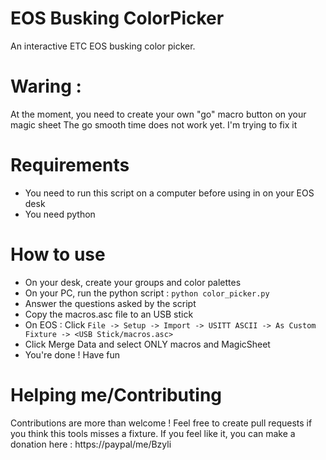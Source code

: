 # EOS Busking ColorPicker
An interactive ETC EOS busking color picker.

# Waring :
At the moment, you need to create your own "go" macro button on your magic sheet
The go smooth time does not work yet. I'm trying to fix it

# Requirements
- You need to run this script on a computer before using in on your EOS desk
- You need python

# How to use
- On your desk, create your groups and color palettes
- On your PC, run the python script : `python color_picker.py`
- Answer the questions asked by the script
- Copy the macros.asc file to an USB stick
- On EOS : Click `File -> Setup -> Import -> USITT ASCII -> As Custom Fixture -> <USB Stick/macros.asc>`
- Click Merge Data and select ONLY macros and MagicSheet
- You're done ! Have fun

# Helping me/Contributing
Contributions are more than welcome ! Feel free to create pull requests if you think this tools misses a fixture.
If you feel like it, you can make a donation here : https://paypal/me/Bzyli
